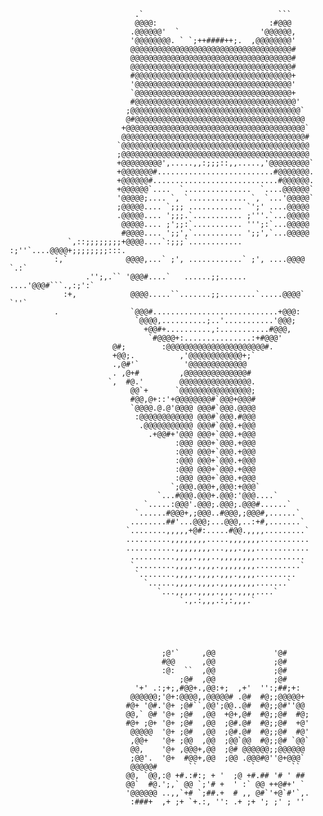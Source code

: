                                                                                                     
                                                                                                    
                                                                                                    
                                                                                                    
                                                                                                    
                                                                                                    
                                .`                              ```                                 
                                @@@@:                         :#@@@                                 
                               .@@@@@@'  `                  '@@@@@@,                                
                               '@@@@@@@@. ` `;++####++;.  ,@@@@@@@@'                                
                               @@@@@@@@@@@@@@@@@@@@@@@@@@@@@@@@@@@@#                                
                               @@@@@@@@@@@@@@@@@@@@@@@@@@@@@@@@@@@@#                                
                               @@@@@@@@@@@@@@@@@@@@@@@@@@@@@@@@@@@@#                                
                               #@@@@@@@@@@@@@@@@@@@@@@@@@@@@@@@@@@@+                                
                               '@@@@@@@@@@@@@@@@@@@@@@@@@@@@@@@@@@@'                                
                               `@@@@@@@@@@@@@@@@@@@@@@@@@@@@@@@@@@@+                                
                               #@@@@@@@@@@@@@@@@@@@@@@@@@@@@@@@@@@@@'                               
                              ;@@@@@@@@@@@@@@@@@@@@@@@@@@@@@@@@@@@@@@`                              
                              @#@@@@@@@@@@@@@@@@@@@@@@@@@@@@@@@@@@@@@@                              
                             +@@@@@@@@@@@@@@@@@@@@@@@@@@@@@@@@@@@@@@@@`                             
                             @@@@@@@@@@@@@@@@@@@@@@@@@@@@@@@@@@@@@@@@@#                             
                            `@@@@@@@@@@@@@@@@@@@@@@@@@@@@@@@@@@@@@@@@@@                             
                            ;@@@@@@@@@@@@@@@@@@@@@@@@@@@@@@@@@@@@@@@@@@                             
                            +@@@@@@@@@',.....,,:;;;::,,.....,'@@@@@@@@@`                            
                            +@@@@@@@#..........................#@@@@@@@.                            
                            +@@@@@@#............................#@@@@@@.                            
                            +@@@@@@`....  `...............  `....@@@@@@`                            
                            '@@@@@;.... `, `............. `, `...'@@@@@`                            
                            ;@@@@@.... `;;; ............ `';' ....@@@@@                             
                            .@@@@@.... ';;;.`........... ;'''.`...@@@@@                             
                             @@@@@.... ;';;:`........... ''';:`...@@@@@                             
                             #@@@@.... ';;',`........... ';;',`...@@@@@                             
                 `,::;;;;;;;;+@@@@....`:;;;`............ :;''`....@@@@+;;;;;;;;:::.                 
              :,`             @@@@,...` ;', ............` ;', ....@@@@             `.:`             
                     .'';,.`` '@@@#....`   ......;;......    ....'@@@#```.,:;':`                    
                :+,            @@@@.....``.......;;........`.....@@@@`           `''`               
              .                `@@@#............................+@@@:                               
                                `@@@@,..........;..'...........'@@@;                                
                                  +@@#+..........,:...........#@@@,                                 
                                   `#@@@@+:...............:+#@@@'                                   
                           @#;        :@@@@@@@@@@@@@@@@@@@@@@#.                                     
                           +@@;.          ,'@@@@@@@@@@@@+;`                                         
                           .,@#'`          '@@@@@@@@@@@@@                                           
                           . ,@+#         ,@@@@@@@@@@@@@@#                                          
                          `,  #@.'        @@@@@@@@@@@@@@@@.                                         
                               @@`+      `@@@@@@@@@@@@@@@@;                                         
                               #@@,@+::'+@@@@@@@@#`@@@+@@@#                                         
                               `@@@@.@.@'@@@@ @@@#`@@@.@@@@                                         
                                :@@@@@@@@@@@@ @@@#`@@@.#@@@                                         
                                 .@@@@@@@@@@@ @@@#`@@@.+@@@                                         
                                   .+@@#+'@@@ @@@+`@@@.+@@@                                         
                                         :@@@ @@@+`@@@.+@@@                                         
                                         :@@@ @@@+`@@@.+@@@                                         
                                         :@@@ @@@+`@@@.+@@@                                         
                                         :@@@ @@@+`@@@.+@@@                                         
                                         :@@@ @@@+`@@@.+@@@                                         
                                        `;@@@.@@@+,@@@:+@@@`                                        
                                     `...#@@@.@@@+.@@@:'@@@....`                                    
                                  `.....:@@@'.@@@;.@@@;.@@@#......`                                 
                                `......#@@@+,;@@@..#@@@,;@@@#,......`                               
                               ........##'...@@@;...@@@,..:+#,.......`                              
                              `........,,,,,+@#:.....#@@.,,,,.........`                             
                              ..........,,,,,,,,.....,,,,,,,...........                             
                              ...........,,,,,,,,...,,,.,,,............                             
                               ..........,,,,.,,,..,,,,,,,,...........                              
                               `.........,,,,.,,,,.,,,,,,,,..........`                              
                                `........,,,,.,,,,.,,,.,,,,.........                                
                                  `......,,,,.,,,,.,,,,,,,,.......`                                 
                                     `...,,,,.,,,,.,,,.,,,,....`                                    
                                          `.,.:,,,.:,:,,,.`                                         
                                                                                                    
                                                                                                    
                                                                                                    
                                                                                                    
                                                                                                    
                                      ;@'`     ,@@             '@#                                  
                                      #@@      ,@@             ;@#                                  
                                      :@:  ``  ,@@             ;@#                                  
                                          ;@#  ,@@             ;@#                                  
                                '+' .:;+;,#@@+.,@@:+;  ,+'  '':;##;+:                               
                               @@@@@@;'@+:@@@@,,@@@@@# .@#  #@;;@@@@@+                              
                              #@+ '@#.'@+ ;@#``,@@';@@..@#  #@;;@#''@@                              
                              @@,` @# '@+ ;@#  ,@@  +@+,@#  #@;;@#  #@;                             
                              #@+ ;@+ '@+ ;@#  ,@@  ;@#.@#  #@;;@#  +@'                             
                               @@@@@  '@+ ;@#  ,@@  ;@#.@#  #@;;@#  #@'                             
                               ,@@+   '@+ ;@@  ,@@  ;@@`@@  #@;;@# `@@`                             
                               @@,    '@+ ,@@@+,@@  ;@# @@@@@@;;@@@@@@                              
                               ;@@'.  '@+  #@@+,@@  ;@@ .@@@#@''@+@@@`                              
                               @@@@@#       ``            `        ``                               
                              @@, `@@,:@ +#.:#:; + '  ;@ +#.## '# ' ##                              
                              @@`  #@.';,` @@ `;'# +  ' :` @@ ++@#+' `                              
                              '@@@@@@ ..,,`+# `;##.+  # ,, @#`'+@`#'`,.                             
                               :###+  ,+ ;+ `+.:, '': .+ ;+ '; ;' ; ''                              
                                                                                                    
                                                                                                    
                                                                                                    
                                                                                                    
                                                                                                    
                                                                                                    
                                                                                                    
